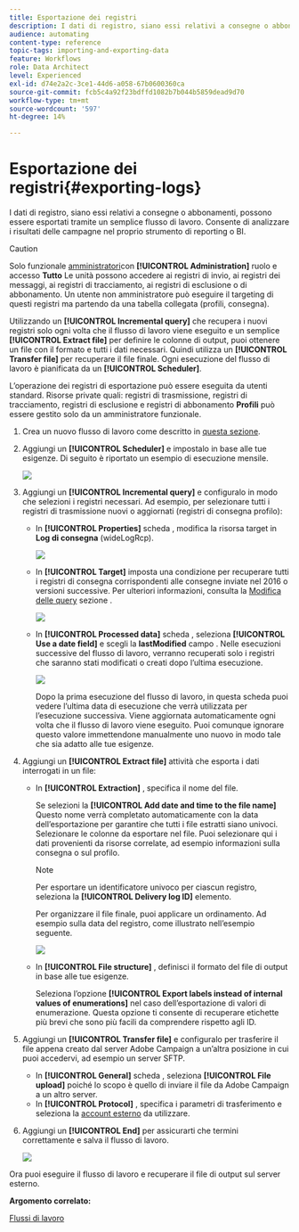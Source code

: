 ```yaml
---
title: Esportazione dei registri
description: I dati di registro, siano essi relativi a consegne o abbonamenti, possono essere esportati tramite un semplice flusso di lavoro.
audience: automating
content-type: reference
topic-tags: importing-and-exporting-data
feature: Workflows
role: Data Architect
level: Experienced
exl-id: d74e2a2c-3ce1-44d6-a058-67b0600360ca
source-git-commit: fcb5c4a92f23bdffd1082b7b044b5859dead9d70
workflow-type: tm+mt
source-wordcount: '597'
ht-degree: 14%

---
```


# Esportazione dei registri{#exporting-logs}

I dati di registro, siano essi relativi a consegne o abbonamenti, possono essere esportati tramite un semplice flusso di lavoro. Consente di analizzare i risultati delle campagne nel proprio strumento di reporting o BI.

>[!CAUTION]
>
>Solo funzionale [amministratori](../../administration/using/users-management.md#functional-administrators)con **[!UICONTROL Administration]** ruolo e accesso **Tutto** Le unità possono accedere ai registri di invio, ai registri dei messaggi, ai registri di tracciamento, ai registri di esclusione o di abbonamento. Un utente non amministratore può eseguire il targeting di questi registri ma partendo da una tabella collegata (profili, consegna).

Utilizzando un **[!UICONTROL Incremental query]** che recupera i nuovi registri solo ogni volta che il flusso di lavoro viene eseguito e un semplice **[!UICONTROL Extract file]** per definire le colonne di output, puoi ottenere un file con il formato e tutti i dati necessari. Quindi utilizza un **[!UICONTROL Transfer file]** per recuperare il file finale. Ogni esecuzione del flusso di lavoro è pianificata da un **[!UICONTROL Scheduler]**.

L’operazione dei registri di esportazione può essere eseguita da utenti standard. Risorse private quali: registri di trasmissione, registri di tracciamento, registri di esclusione e registri di abbonamento **Profili** può essere gestito solo da un amministratore funzionale.

1. Crea un nuovo flusso di lavoro come descritto in [questa sezione](../../automating/using/building-a-workflow.md#creating-a-workflow).
1. Aggiungi un **[!UICONTROL Scheduler]** e impostalo in base alle tue esigenze. Di seguito è riportato un esempio di esecuzione mensile.

   ![](assets/export_logs_scheduler.png)

1. Aggiungi un **[!UICONTROL Incremental query]** e configuralo in modo che selezioni i registri necessari. Ad esempio, per selezionare tutti i registri di trasmissione nuovi o aggiornati (registri di consegna profilo):

   * In **[!UICONTROL Properties]** scheda , modifica la risorsa target in **Log di consegna** (wideLogRcp).

      ![](assets/export_logs_query_properties.png)

   * In **[!UICONTROL Target]** imposta una condizione per recuperare tutti i registri di consegna corrispondenti alle consegne inviate nel 2016 o versioni successive. Per ulteriori informazioni, consulta la [Modifica delle query](../../automating/using/editing-queries.md#creating-queries) sezione .

      ![](assets/export_logs_query_target.png)

   * In **[!UICONTROL Processed data]** scheda , seleziona **[!UICONTROL Use a date field]** e scegli la **lastModified** campo . Nelle esecuzioni successive del flusso di lavoro, verranno recuperati solo i registri che saranno stati modificati o creati dopo l’ultima esecuzione.

      ![](assets/export_logs_query_processeddata.png)

      Dopo la prima esecuzione del flusso di lavoro, in questa scheda puoi vedere l’ultima data di esecuzione che verrà utilizzata per l’esecuzione successiva. Viene aggiornata automaticamente ogni volta che il flusso di lavoro viene eseguito. Puoi comunque ignorare questo valore immettendone manualmente uno nuovo in modo tale che sia adatto alle tue esigenze.

1. Aggiungi un **[!UICONTROL Extract file]** attività che esporta i dati interrogati in un file:

   * In **[!UICONTROL Extraction]** , specifica il nome del file.

      Se selezioni la **[!UICONTROL Add date and time to the file name]** Questo nome verrà completato automaticamente con la data dell’esportazione per garantire che tutti i file estratti siano univoci. Selezionare le colonne da esportare nel file. Puoi selezionare qui i dati provenienti da risorse correlate, ad esempio informazioni sulla consegna o sul profilo.

      >[!NOTE]
      >
      >Per esportare un identificatore univoco per ciascun registro, seleziona la **[!UICONTROL Delivery log ID]** elemento.

      Per organizzare il file finale, puoi applicare un ordinamento. Ad esempio sulla data del registro, come illustrato nell’esempio seguente.

      ![](assets/export_logs_extractfile_extraction.png)

   * In **[!UICONTROL File structure]** , definisci il formato del file di output in base alle tue esigenze.

      Seleziona l’opzione **[!UICONTROL Export labels instead of internal values of enumerations]** nel caso dell’esportazione di valori di enumerazione. Questa opzione ti consente di recuperare etichette più brevi che sono più facili da comprendere rispetto agli ID.

1. Aggiungi un **[!UICONTROL Transfer file]** e configuralo per trasferire il file appena creato dal server Adobe Campaign a un’altra posizione in cui puoi accedervi, ad esempio un server SFTP.

   * In **[!UICONTROL General]** scheda , seleziona **[!UICONTROL File upload]** poiché lo scopo è quello di inviare il file da Adobe Campaign a un altro server.
   * In **[!UICONTROL Protocol]** , specifica i parametri di trasferimento e seleziona la [account esterno](../../administration/using/external-accounts.md#creating-an-external-account) da utilizzare.

1. Aggiungi un **[!UICONTROL End]** per assicurarti che termini correttamente e salva il flusso di lavoro.

   ![](assets/export_logs_example_workflow.png)

Ora puoi eseguire il flusso di lavoro e recuperare il file di output sul server esterno.

**Argomento correlato:**

[Flussi di lavoro](../../automating/using/get-started-workflows.md)
